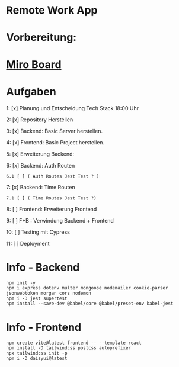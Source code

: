 # Remote Work App

# Vorbereitung:

# [Miro Board](https://miro.com/app/board/uXjVKvkp0IU=/)

# Aufgaben

1: [x] Planung und Entscheidung Tech Stack 18:00 Uhr

2: [x] Repository Herstellen

3: [x] Backend: Basic Server herstellen.

4: [x] Frontend: Basic Project herstellen.

5: [x] Erweiterung Backend:

6: [x] Backend: Auth Routen 

    6.1 [ ] ( Auth Routes Jest Test ? )

7: [x] Backend: Time Routen

    7.1 [ ] ( Time Routes Jest Test ?)

8: [ ] Frontend: Erweiterung Frontend

9: [ ] F+B : Verwindung Backend + Frontend

10: [ ] Testing mit Cypress

11: [ ] Deployment

# Info - Backend

```
npm init -y
npm i express dotenv multer mongoose nodemailer cookie-parser jsonwebtoken morgan cors nodemon
npm i -D jest supertest
npm install --save-dev @babel/core @babel/preset-env babel-jest

```

# Info - Frontend

```
npm create vite@latest frontend -- --template react
npm install -D tailwindcss postcss autoprefixer
npx tailwindcss init -p
npm i -D daisyui@latest

```
